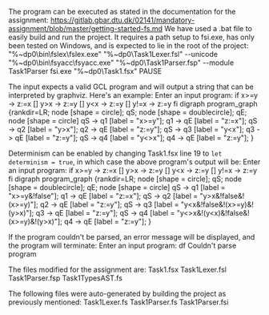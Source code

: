 The program can be executed as stated in the documentation for the assignment: https://gitlab.gbar.dtu.dk/02141/mandatory-assignment/blob/master/getting-started-fs.md
We have used a .bat file to easily build and run the project. It requires a path setup to fsi.exe, has only been tested on Windows, and is expected to lie in the root of the project:
"%~dp0\bin\fslex\fslex.exe" "%~dp0\Task1Lexer.fsl" --unicode
"%~dp0\bin\fsyacc\fsyacc.exe" "%~dp0\Task1Parser.fsp" --module Task1Parser
fsi.exe "%~dp0\Task1.fsx"
PAUSE

The input expects a valid GCL program and will output a string that can be interpreted by graphviz. Here's an example:
Enter an input program: if x>=y -> z:=x [] y>x -> z:=y [] y<x -> z:=y [] y!=x -> z:=y fi
digraph program_graph {rankdir=LR;
node [shape = circle]; qS;
node [shape = doublecircle]; qE;
node [shape = circle]
qS -> q1 [label = "x>=y"];
q1 -> qE [label = "z:=x"];
qS -> q2 [label = "y>x"];
q2 -> qE [label = "z:=y"];
qS -> q3 [label = "y<x"];
q3 -> qE [label = "z:=y"];
qS -> q4 [label = "y<>x"];
q4 -> qE [label = "z:=y"];
}

Determinism can be enabled by changing Task1.fsx line 19 to `let determinism = true`, in which case the above program's output will be:
Enter an input program: if x>=y -> z:=x [] y>x -> z:=y [] y<x -> z:=y [] y!=x -> z:=y fi
digraph program_graph {rankdir=LR;
node [shape = circle]; qS;
node [shape = doublecircle]; qE;
node [shape = circle]
qS -> q1 [label = "x>=y&!false"];
q1 -> qE [label = "z:=x"];
qS -> q2 [label = "y>x&!false&!(x>=y)"];
q2 -> qE [label = "z:=y"];
qS -> q3 [label = "y<x&!false&!(x>=y)&!(y>x)"];
q3 -> qE [label = "z:=y"];
qS -> q4 [label = "y<>x&!(y<x)&!false&!(x>=y)&!(y>x)"];
q4 -> qE [label = "z:=y"];
}

If the program couldn't be parsed, an error message will be displayed, and the program will terminate:
Enter an input program: df
Couldn't parse program

The files modified for the assignment are:
Task1.fsx
Task1Lexer.fsl
Task1Parser.fsp
Task1TypesAST.fs

The following files were auto-generated by building the project as previously mentioned:
Task1Lexer.fs
Task1Parser.fs
Task1Parser.fsi